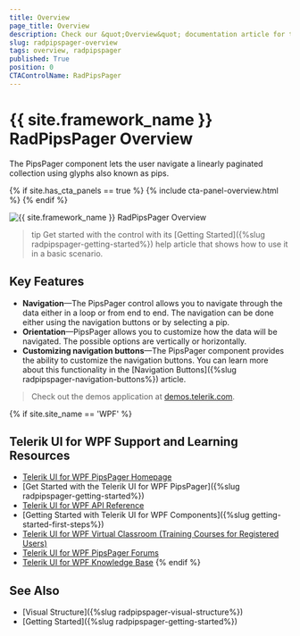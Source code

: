```yaml
---
title: Overview
page_title: Overview
description: Check our &quot;Overview&quot; documentation article for the RadPipsPager control.
slug: radpipspager-overview
tags: overview, radpipspager
published: True
position: 0
CTAControlName: RadPipsPager
---
```


# {{ site.framework_name }} RadPipsPager Overview

The PipsPager component lets the user navigate a linearly paginated collection using glyphs also known as pips.

{% if site.has_cta_panels == true %}
{% include cta-panel-overview.html %}
{% endif %}

![{{ site.framework_name }} RadPipsPager Overview](images/radpipspager-overview-0.png)

>tip Get started with the control with its [Getting Started]({%slug radpipspager-getting-started%}) help article that shows how to use it in a basic scenario.

## Key Features

* __Navigation__&mdash;The PipsPager control allows you to navigate through the data either in a loop or from end to end. The navigation can be done either using the navigation buttons or by selecting a pip.
* __Orientation__&mdash;PipsPager allows you to customize how the data will be navigated. The possible options are vertically or horizontally.
* __Customizing navigation buttons__&mdash;The PipsPager component provides the ability to customize the navigation buttons. You can learn more about this functionality in the [Navigation Buttons]({%slug radpipspager-navigation-buttons%}) article.

> Check out the demos application at [demos.telerik.com](https://demos.telerik.com/wpf/).

{% if site.site_name == 'WPF' %}
## Telerik UI for WPF Support and Learning Resources

* [Telerik UI for WPF PipsPager Homepage](https://www.telerik.com/products/wpf/pipspager.aspx)
* [Get Started with the Telerik UI for WPF PipsPager]({%slug radpipspager-getting-started%})
* [Telerik UI for WPF API Reference](https://docs.telerik.com/devtools/wpf/api/)
* [Getting Started with Telerik UI for WPF Components]({%slug getting-started-first-steps%})
* [Telerik UI for WPF Virtual Classroom (Training Courses for Registered Users)](https://learn.telerik.com/learn/course/external/view/elearning/16/telerik-ui-for-wpf) 
* [Telerik UI for WPF PipsPager Forums](https://www.telerik.com/forums/wpf)
* [Telerik UI for WPF Knowledge Base](https://docs.telerik.com/devtools/wpf/knowledge-base)
{% endif %}

## See Also
* [Visual Structure]({%slug radpipspager-visual-structure%})
* [Getting Started]({%slug radpipspager-getting-started%})